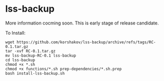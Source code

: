 # lss-backup

More information cocming soon. This is early stage of release candidate.

To Install:
```
wget https://github.com/korshakov/lss-backup/archive/refs/tags/RC-0.1.tar.gz
tar -xvf RC-0.1.tar.gz
mv lss-backup-RC-0.1 lss-backup
cd lss-backup
chmod +x *.sh
chmod +x functions/*.sh prep-dependencies/*.sh.prep
bash install-lss-backup.sh
```
